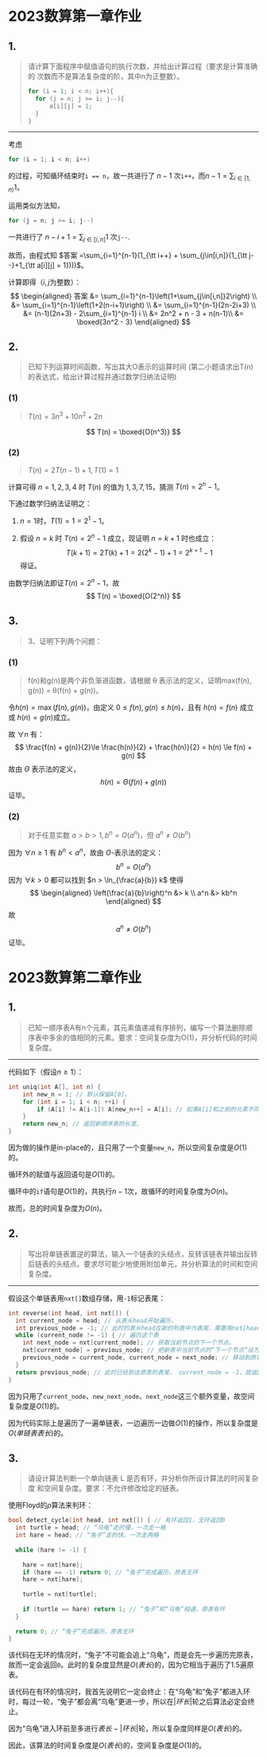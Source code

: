 # 2023数算第⼀章作业

## 1.

> 请计算下⾯程序中赋值语句的执⾏次数，并给出计算过程（要求是计算准确的 次数⽽不是算法复杂度的阶，其中n为正整数）。
>
> ```cpp
> for (i = 1; i < n; i++){
> 	for (j = n; j >= i; j--){
> 		a[i][j] = 1;
> 	}
> }
> ```

---

考虑

```cpp
for (i = 1; i < n; i++)
```

的过程，可知循环结束时`i == n`，故一共进行了 $n-1$ 次`i++`，而$n - 1 = \sum_{i\in[1,n)}1$。

运用类似方法知，

```cpp
for (j = n; j >= i; j--)
```

一共进行了 $n-i+1 = \sum_{j\in[i,n]}1$ 次`j--`.

故而，由程式知 $答案 =\sum_{i=1}^{n-1}(1_{\tt i++} + \sum_{j\in[i,n]}(1_{\tt j--}+1_{\tt a[i][j] = 1})))$。 

计算即得（$i,j$为整数）：
$$
\begin{aligned}
	答案 &= \sum_{i=1}^{n-1}\left(1+\sum_{j\in[i,n]}2\right) \\
		&= \sum_{i=1}^{n-1}\left(1+2(n-i+1)\right) \\
		&= \sum_{i=1}^{n-1}(2n-2i+3) \\
		&= (n-1)(2n+3) - 2\sum_{i=1}^{n-1} i \\
		&= 2n^2 + n - 3 + n(n-1)\\
		&= \boxed{3n^2 - 3}
\end{aligned}
$$

## 2.

> 已知下列运算时间函数，写出其⼤O表示的运算时间 (第⼆⼩题请求出T(n)的表达式，给出计算过程并通过数学归纳法证明)

### (1)

> $T(n) = 3n^3 + 10n^2 + 2n$

$$
T(n) = \boxed{O(n^3)}
$$

### (2)

> $T(n) = 2T(n-1) + 1, T(1) = 1$

计算可得 $n=1,2,3,4$ 时 $T(n)$ 的值为 $1,3,7,15$，猜测 $T(n) = 2^n - 1$。

下通过数学归纳法证明之：

1. $n = 1$时，$T(1) = 1 = 2^1 - 1$。

2. 假设 $n = k$ 时 $T(n) = 2^n - 1$ 成立，现证明 $n = k+1$ 时也成立：
   $$
   T(k+1) = 2T(k) + 1 = 2(2^k - 1) + 1= 2^{k+1} - 1
   $$
   得证。

由数学归纳法即证$T(n) = 2^n - 1$，故
$$
T(n) = \boxed{O(2^n)}
$$

## 3.

> 3、证明下列两个问题：

### (1)

> f(n)和g(n)是两个⾮负渐进函数，请根据 θ 表示法的定义，证明max(f(n), g(n)) = θ(f(n) + g(n))。 

令$h(n) = \max(f(n), g(n))$，由定义 $0\le f(n), g(n) \le h(n)$，且有 $h(n) = f(n)$ 成立或 $h(n) = g(n)$成立。

故 $\forall n$ 有：
$$
\frac{f(n) + g(n)}{2}\le \frac{h(n)}{2} + \frac{h(n)}{2} = h(n) \le f(n) + g(n)
$$
 故由 $\Theta$ 表示法的定义，
$$
h(n) = \Theta(f(n) + g(n))
$$
证毕。

### (2)

> 对于任意实数 $a > b > 1, b^n = O(a^n)$，但 $a^n \ne O(b^n)$

因为 $\forall n\ge 1$ 有 $b^n < a^n$，故由 $O$-表示法的定义：
$$
b^n = O(a^n)
$$
因为 $\forall k > 0$ 都可以找到 $n > \ln_{\frac{a}{b}} k$ 使得
$$
\begin{aligned}
\left(\frac{a}{b}\right)^n &> k \\
a^n &> kb^n
\end{aligned}
$$
故
$$
a^n \ne O(b^n)
$$
证毕。

# 2023数算第二章作业

## 1.

>  已知⼀顺序表A有n个元素，其元素值递减有序排列，编写⼀个算法删除顺序表中多余的值相同的元素。要求：空间复杂度为O(1)，并分析代码的时间复杂度。

---

代码如下（假设$n \ge 1$）：

```cpp
int uniq(int A[], int n) {
	int new_n = 1; // 默认保留A[0]。
	for (int i = 1; i < n; ++i) {
		if (A[i] != A[i-1]) A[new_n++] = A[i]; // 如果A[i]和之前的元素不同，就保留它，并延长预定保留的元素序列。
	}
	return new_n; // 返回新顺序表的长度。
}
```

因为做的操作是in-place的，且只用了一个变量`new_n`，所以空间复杂度是$O(1)$的。

循环外的赋值与返回语句是$O(1)$的。

循环中的`if`语句是$O(1)$的，共执行$n-1$次，故循环的时间复杂度为$O(n)$。

故而，总的时间复杂度为$O(n)$。

## 2.

> 写出将单链表置逆的算法，输⼊⼀个链表的头结点，反转该链表并输出反转后链表的头结点。要求尽可能少地使⽤附加单元，并分析算法的时间和空间复杂度。

---

假设这个单链表用`nxt[]`数组存储，用`-1`标记表尾：

```cpp
int reverse(int head, int nxt[]) {
  int current_node = head; // 从表头head开始遍历，
  int previous_node = -1; // 此时的表头head在新的列表中为表尾，需要用nxt[head] = -1来标记，
  while (current_node != -1) { // 遍历这个表
    int next_node = nxt[current_node]; // 获取当前节点的下一个节点。
    nxt[current_node] = previous_node; // 把新表中当前节点的“下一个节点”设为原表中的“上一个节点”
    previous_node = current_node, current_node = next_node; // 移动到原表中的下一个节点，更新 current_node 与 previous_node 为原表中的对应值。
  }
  return previous_node; // 此时已经到达原表的表尾， current_node = -1，故返回 previous_node。
}
```

因为只用了`current_node`、`new_next_node`、`next_node`这三个额外变量，故空间复杂度是$O(1)$的。

因为代码实际上是遍历了一遍单链表，一边遍历一边做$O(1)$的操作，所以复杂度是$O(单链表表长)$的。

## 3.

> 请设计算法判断⼀个单向链表 L 是否有环，并分析你所设计算法的时间复杂度 和空间复杂度。要求：不允许修改给定的链表。

使用Floyd的$\rho$算法来判环：

```cpp
bool detect_cycle(int head, int nxt[]) { // 有环返回1，无环返回0
  int turtle = head; // “乌龟”走的慢，一次走一格
  int hare = head; // “兔子”走的快，一次走两格
  
  while (hare != -1) {
    
    hare = nxt[hare];
    if (hare == -1) return 0; // “兔子”完成遍历，原表无环
    hare = nxt[hare];
    
    turtle = nxt[turtle];
    
    if (turtle == hare) return 1; // “兔子”和“乌龟”相遇，原表有环
  }
  
  return 0; // “兔子”完成遍历，原表无环
}
```

该代码在无环的情况时，“兔子”不可能会追上“乌龟”，而是会先一步遍历完原表，故而一定会返回`0`。此时的复杂度显然是$O(表长)$的，因为它相当于遍历了1.5遍原表。

该代码在有环的情况时，我首先说明它一定会终止：在“乌龟”和“兔子”都进入环时，每过一轮，“兔子”都会离“乌龟”更进一步，所以在$|环长|$轮之后算法必定会终止。

因为“乌龟”进入环前至多进行$表长-|环长|$轮，所以复杂度同样是$O(表长)$的。

因此，该算法的时间复杂度是$O(表长)$的，空间复杂度是$O(1)$的。